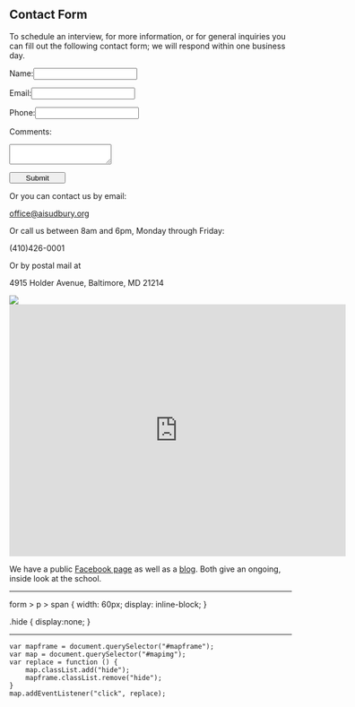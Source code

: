 Contact Form
---

To schedule an interview, for more information, or for general inquiries you can fill out the following contact form; we will respond within one business day.

   <form method="post" action="http://www.aisudbury.org/mail.php">
                  <p><span>Name:</span><input name="name" type="text"></input> </p>
                  <p><span>Email:</span><input name="email" type="text"></input> </p>
                  <p><span>Phone:</span><input name="phone" type="text"></input> </p>
                  <p><p>Comments:</p><textarea name="content" type="text"></textarea> </p>
                  <p><button name="submit" style="width:100px; height: 1.5em;" type="submit" />Submit</button></p>
              </form>


Or you can contact us by email:

office@aisudbury.org

Or call us between 8am and 6pm, Monday through Friday:

(410)426-0001

Or by postal mail at

4915 Holder Avenue, Baltimore, MD 21214

<img id="mapimg" src="img/map.png" />

<iframe class="hide" id="mapframe" src="https://www.google.com/maps/embed?pb=!1m18!1m12!1m3!1d3085.5483141137074!2d-76.56180998090352!3d39.3438180506702!2m3!1f0!2f0!3f0!3m2!1i1024!2i768!4f13.1!3m3!1m2!1s0x89c805e8175d1bfb%3A0xb5758c21f5f5c2eb!2s4915+Holder+Ave%2C+Baltimore%2C+MD+21214!5e0!3m2!1sen!2sus!4v1459166789745" width="600" height="450" frameborder="0" style="border:0" allowfullscreen></iframe>

We have a public [Facebook
page](https://www.facebook.com/Arts-Ideas-Sudbury-School-372859716072)  as
well as a [blog](http://blog.aisudbury.com). Both give an ongoing, inside look
at the school.

---
form > p > span {
    width: 60px;
    display: inline-block;
}

.hide {
    display:none;
}

---

    var mapframe = document.querySelector("#mapframe");
    var map = document.querySelector("#mapimg");
    var replace = function () {
        map.classList.add("hide");
        mapframe.classList.remove("hide");
    }
    map.addEventListener("click", replace);


